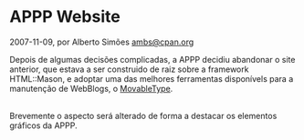
# APPP Website

 2007-11-09, por Alberto Simões <ambs@cpan.org>

Depois de algumas decisões complicadas, a APPP decidiu abandonar o site anterior, que estava a ser construido de raiz sobre a framework HTML::Mason, e adoptar uma das melhores ferramentas disponívels para a manutenção de WebBlogs, o <a href="http://movabletype.com/">MovableType</a>. <br /><div><br />Brevemente o aspecto será alterado de forma a destacar os elementos gráficos da APPP.<br /></div>
